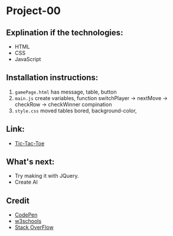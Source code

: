 # Project-00
## Explination if the technologies:
* HTML
* CSS
* JavaScript
## Installation instructions:
1. `gamePage.html` has message, table, button
2. `main.js` create variables, function switchPlayer -> nextMove -> checkRow -> checkWinner compination
3. `style.css` moved tables bored, background-color, 

## Link:
* [Tic-Tac-Toe](https://mashaelalmosallam.github.io/Project-00/)

## What's next:
* Try making it with JQuery.
* Create AI

## Credit
* [CodePen](https://codepen.io/)
* [w3schools](https://www.w3schools.com/)
* [Stack OverFlow](https://stackoverflow.com/)
  
